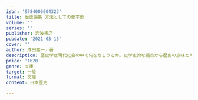 ```yaml
---
isbn: '9784006004323'
title: 歴史論集 方法としての史学史
volume: ''
series: ''
publisher: 岩波書店
pubdate: '2021-03-15'
cover: ''
author: 成田龍一／著
description: 歴史学は現代社会の中で何をなしうるか。史学史的な視点から歴史の意味と可能性を問う。解説・戸邉秀明。
price: '1620'
genre: 文庫
target: 一般
format: 文庫
content: 日本歴史

---
```


